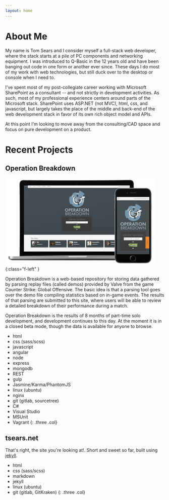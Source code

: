 ```yaml
---
layout: home
---
```


# About Me #

My name is Tom Sears and I consider myself a full-stack web developer, where the
stack starts at a pile of PC components and networking equipment. I was introduced
to Q-Basic in the 12 years old and have been banging out code in one form or another
ever since.  These days I do most of my work with web technologies, but still duck
over to the desktop or console when I need to.

I've spent most of my post-collegiate career working with Microsoft SharePoint as
a consultant -- and not strictly in development activities.  As such, most of my
professional experience centers around parts of the Microsoft stack. SharePoint
uses ASP.NET (not MVC), html, css, and javascript, but largely takes the place of
the middle and back-end of the web development stack in favor of its own rich object
model and APIs.

At this point I'm looking to move away from the consulting/CAD space and focus on
pure development on a product.

# Recent Projects #

## Operation Breakdown ##

![Operation Breakdown on Laptop and Phone](/assets/images/opbd.png){:class="f-left" }

Operation Breakdown is a web-based repository for storing data gathered by parsing
replay files (called demos) provided by Valve from the game Counter Strike: Global
Offensive. The basic idea is that a parsing tool goes over the demo file compiling
statistics based on in-game events. The results of that parsing are submitted to
this site, where users will be able to review a detailed breakdown of their performance
during a match.

Operation Breakdown is the results of 8 months of part-time solo development, and
development continues to this day.  At the moment it is in a closed beta mode, though
the data is available for anyone to browse.

* html
* css (sass/scss)
* javascript
* angular
* node
* express
* mongodb
* REST
* gulp
* Jasmine/Karma/PhantomJS
* linux (ubuntu)
* nginx
* git (gitlab, sourcetree)
* C#
* Visual Studio
* MSUnit
* Vagrant
{: .three .col}

## tsears.net ##

That's right, the site you're looking at!.  Short and sweet so far, built using
[jekyll](https://jekyllrb.com/).

* html
* css (sass/scss)
* markdown
* jekyll
* linux (ubuntu)
* git (gitlab, GitKraken)
{: .three .col}
